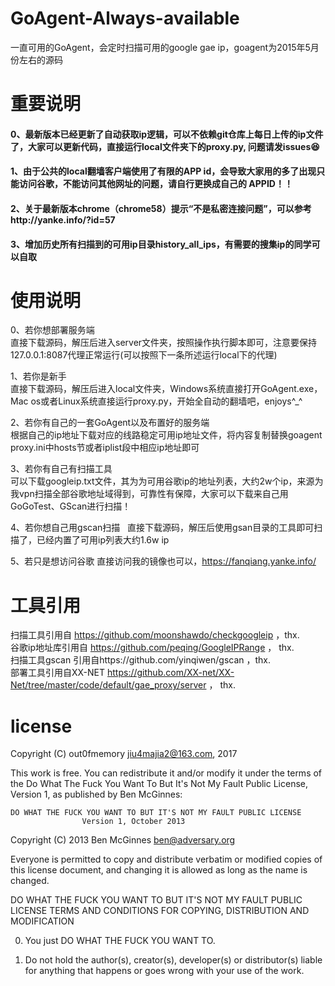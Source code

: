 # GoAgent-Always-available
一直可用的GoAgent，会定时扫描可用的google gae ip，goagent为2015年5月份左右的源码 

# 重要说明  
#### 0、最新版本已经更新了自动获取ip逻辑，可以不依赖git仓库上每日上传的ip文件了，大家可以更新代码，直接运行local文件夹下的proxy.py, 问题请发issues😆

#### 1、由于公共的local翻墙客户端使用了有限的APP id，会导致大家用的多了出现只能访问谷歌，不能访问其他网址的问题，请自行更换成自己的 APPID！！

#### 2、关于最新版本chrome（chrome58）提示“不是私密连接问题”，可以参考http://yanke.info/?id=57

#### 3、增加历史所有扫描到的可用ip目录history_all_ips，有需要的搜集ip的同学可以自取
# 使用说明
0、若你想部署服务端  
直接下载源码，解压后进入server文件夹，按照操作执行脚本即可，注意要保持127.0.0.1:8087代理正常运行(可以按照下一条所述运行local下的代理)

1、若你是新手  
直接下载源码，解压后进入local文件夹，Windows系统直接打开GoAgent.exe，Mac os或者Linux系统直接运行proxy.py，开始全自动的翻墙吧，enjoys^_^

2、若你有自己的一套GoAgent以及布置好的服务端  
根据自己的ip地址下载对应的线路稳定可用ip地址文件，将内容复制替换goagent proxy.ini中hosts节或者iplist段中相应ip地址即可

3、若你有自己有扫描工具  
可以下载googleip.txt文件，其为为可用谷歌ip的地址列表，大约2w个ip，来源为我vpn扫描全部谷歌地址域得到，可靠性有保障，大家可以下载来自己用GoGoTest、GScan进行扫描！

4、若你想自己用gscan扫描  
直接下载源码，解压后使用gsan目录的工具即可扫描了，已经内置了可用ip列表大约1.6w ip

5、若只是想访问谷歌
直接访问我的镜像也可以，https://fanqiang.yanke.info/

# 工具引用
扫描工具引用自 https://github.com/moonshawdo/checkgoogleip ，thx.  
谷歌ip地址库引用自 https://github.com/peqing/GoogleIPRange ， thx.  
扫描工具gscan 引用自https://github.com/yinqiwen/gscan ，thx.  
部署工具引用自XX-NET https://github.com/XX-net/XX-Net/tree/master/code/default/gae_proxy/server ， thx.

# license
Copyright (C) out0fmemory <jiu4majia2@163.com>, 2017

This work is free.  You can redistribute it and/or modify it under the
terms of the Do What The Fuck You Want To But It's Not My Fault Public
License, Version 1, as published by Ben McGinnes:

    DO WHAT THE FUCK YOU WANT TO BUT IT'S NOT MY FAULT PUBLIC LICENSE
                    Version 1, October 2013

 Copyright (C) 2013 Ben McGinnes <ben@adversary.org>

 Everyone is permitted to copy and distribute verbatim or modified
 copies of this license document, and changing it is allowed as long
 as the name is changed.

   DO WHAT THE FUCK YOU WANT TO BUT IT'S NOT MY FAULT PUBLIC LICENSE
   TERMS AND CONDITIONS FOR COPYING, DISTRIBUTION AND MODIFICATION

  0. You just DO WHAT THE FUCK YOU WANT TO.

  1. Do not hold the author(s), creator(s), developer(s) or
     distributor(s) liable for anything that happens or goes wrong
     with your use of the work.
